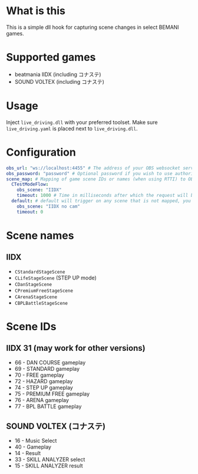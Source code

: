 # What is this
This is a simple dll hook for capturing scene changes in select BEMANI games.

# Supported games
- beatmania IIDX (including コナステ)
- SOUND VOLTEX (including コナステ)

# Usage
Inject `live_driving.dll` with your preferred toolset. Make sure `live_driving.yaml` is placed next to `live_driving.dll`.

# Configuration
```yml
obs_url: "ws://localhost:4455" # The address of your OBS websocket server
obs_password: "password" # Optional password if you wish to use authorization
scene_map: # Mapping of game scene IDs or names (when using RTTI) to OBS scenes
  CTestModeFlow:
    obs_scene: "IIDX"
    timeout: 1000 # Time in milliseconds after which the request will be sent to your OBS client
  default: # default will trigger on any scene that is not mapped, you can also omit this if you don't want that behaviour
    obs_scene: "IIDX no cam"
    timeout: 0
```

# Scene names
## IIDX
- `CStandardStageScene`
- `CLifeStageScene` (STEP UP mode)
- `CDanStageScene`
- `CPremiumFreeStageScene`
- `CArenaStageScene`
- `CBPLBattleStageScene`

# Scene IDs

## IIDX 31 (may work for other versions)
- 66 - DAN COURSE gameplay
- 69 - STANDARD gameplay
- 70 - FREE gameplay
- 72 - HAZARD gameplay
- 74 - STEP UP gameplay
- 75 - PREMIUM FREE gameplay
- 76 - ARENA gameplay
- 77 - BPL BATTLE gameplay

## SOUND VOLTEX (コナステ)
- 16 - Music Select
- 40 - Gameplay
- 14 - Result
- 33 - SKILL ANALYZER select
- 15 - SKILL ANALYZER result